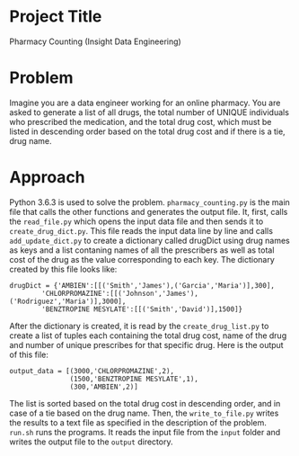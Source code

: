 # Project Title
Pharmacy Counting (Insight Data Engineering)

# Problem
Imagine you are a data engineer working for an online pharmacy. You are asked to generate a list of all drugs, the total number of UNIQUE individuals who prescribed the medication, and the total drug cost, which must be listed in descending order based on the total drug cost and if there is a tie, drug name. 

# Approach
Python 3.6.3 is used to solve the problem. `pharmacy_counting.py` is the main file that calls the other functions and generates the output file. It, first, calls the `read_file.py` which opens the input data file and then sends it to `create_drug_dict.py`. This file reads the input data line by line and calls `add_update_dict.py` to create a dictionary called drugDict using drug names as keys and a list contaning names of all the prescribers as well as total cost of the drug as the value corresponding to each key. The dictionary created by this file looks like:
```
drugDict = {'AMBIEN':[[('Smith','James'),('Garcia','Maria')],300],
		'CHLORPROMAZINE':[[('Johnson','James'),('Rodriguez','Maria')],3000],
		'BENZTROPINE MESYLATE':[[('Smith','David')],1500]}
```
After the dictionary is created, it is read by the `create_drug_list.py` to create a list of tuples each containing the total drug cost, name of the drug and number of unique prescribes for that specific drug. Here is the output of this file:
```
output_data = [(3000,'CHLORPROMAZINE',2),
			   (1500,'BENZTROPINE MESYLATE',1),
			   (300,'AMBIEN',2)]
```
The list is sorted based on the total drug cost in descending order, and in case of a tie based on the drug name.
Then, the `write_to_file.py` writes the results to a text file as specified in the description of the problem.
`run.sh` runs the programs. It reads the input file from the `input` folder and writes the output file to the `output` directory.